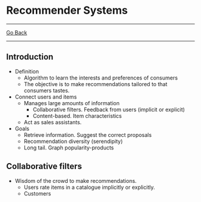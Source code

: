 # Recommender Systems
---
[Go Back](UNIOVI/3S2_IntSys/README.md)

---
## Introduction
- Definition
	- Algorithm to learn the interests and preferences of consumers
	- The objective is to make recommendations tailored to that consumers tastes.
- Connect users and items
	- Manages large amounts of information
		- Collaborative filters. Feedback from users (implicit or explicit)
		- Content-based. Item characteristics
	- Act as sales assistants.
- Goals
	- Retrieve information. Suggest the correct proposals
	- Recommendation diversity (serendipity)
	- Long tail. Graph popularity-products
## Collaborative filters
- Wisdom of the crowd to make recommendations.
	- Users rate items in a catalogue implicitly or explicitly.
	- Customers 